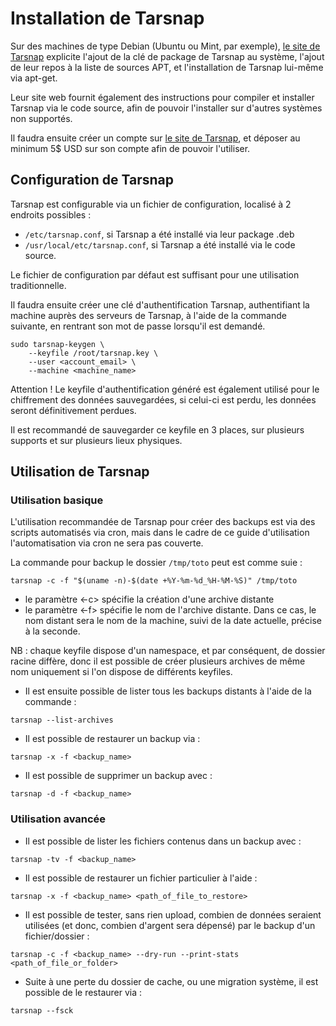 # Installation de Tarsnap

Sur des machines de type Debian (Ubuntu ou Mint, par exemple), [le site de Tarsnap](https://www.tarsnap.com/pkg-deb.html) explicite l'ajout de la clé de package de Tarsnap au système, l'ajout de leur repos à la liste de sources APT, et l'installation de Tarsnap lui-même via apt-get.

Leur site web fournit également des instructions pour compiler et installer Tarsnap via le code source, afin de pouvoir l'installer sur d'autres systèmes non supportés.

Il faudra ensuite créer un compte sur [le site de Tarsnap](https://www.tarsnap.com/register.cgi), et déposer au minimum 5$ USD sur son compte afin de pouvoir l'utiliser.

## Configuration de Tarsnap

Tarsnap est configurable via un fichier de configuration, localisé à 2 endroits possibles :

* `/etc/tarsnap.conf`, si Tarsnap a été installé via leur package .deb
* `/usr/local/etc/tarsnap.conf`, si Tarsnap a été installé via le code source.

Le fichier de configuration par défaut est suffisant pour une utilisation traditionnelle.

Il faudra ensuite créer une clé d'authentification Tarsnap, authentifiant la machine auprès des serveurs de Tarsnap, à l'aide de la commande suivante, en rentrant son mot de passe lorsqu'il est demandé.

```
sudo tarsnap-keygen \
	--keyfile /root/tarsnap.key \
	--user <account_email> \
	--machine <machine_name>
```

Attention ! Le keyfile d'authentification généré est également utilisé pour le chiffrement des données sauvegardées, si celui-ci est perdu, les données seront définitivement perdues.

Il est recommandé de sauvegarder ce keyfile en 3 places, sur plusieurs supports et sur plusieurs lieux physiques. 

## Utilisation de Tarsnap

### Utilisation basique

L'utilisation recommandée de Tarsnap pour créer des backups est via des scripts automatisés via cron, mais dans le cadre de ce guide d'utilisation l'automatisation via cron ne sera pas couverte.

La commande pour backup le dossier `/tmp/toto` peut est comme suie :
```
tarsnap -c -f "$(uname -n)-$(date +%Y-%m-%d_%H-%M-%S)" /tmp/toto
```
* le paramètre <-c> spécifie la création d'une archive distante
* le paramètre <-f> spécifie le nom de l'archive distante. Dans ce cas, le nom distant sera le nom de la machine, suivi de la date actuelle, précise à la seconde.

NB : chaque keyfile dispose d'un namespace, et par conséquent, de dossier racine diffère, donc il est possible de créer plusieurs archives de même nom uniquement si l'on dispose de différents keyfiles.

* Il est ensuite possible de lister tous les backups distants à l'aide de la commande :
```
tarsnap --list-archives
```

* Il est possible de restaurer un backup via :
```
tarsnap -x -f <backup_name>
```

* Il est possible de supprimer un backup avec :
```
tarsnap -d -f <backup_name>
```

### Utilisation avancée
* Il est possible de lister les fichiers contenus dans un backup avec :
```
tarsnap -tv -f <backup_name>
```

* Il est possible de restaurer un fichier particulier à l'aide :
```
tarsnap -x -f <backup_name> <path_of_file_to_restore>
```

* Il est possible de tester, sans rien upload, combien de données seraient utilisées (et donc, combien d'argent sera dépensé) par le backup d'un fichier/dossier :
```
tarsnap -c -f <backup_name> --dry-run --print-stats <path_of_file_or_folder>
```

* Suite à une perte du dossier de cache, ou une migration système, il est possible de le restaurer via :
```
tarsnap --fsck
```
